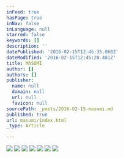 ```yaml
---
inFeed: true
hasPage: true
inNav: false
inLanguage: null
starred: false
keywords: []
description: ''
datePublished: '2016-02-15T12:46:35.068Z'
dateModified: '2016-02-15T12:45:20.481Z'
title: MASUMI
author: []
authors: []
publisher:
  name: null
  domain: null
  url: null
  favicon: null
sourcePath: _posts/2016-02-15-masumi.md
published: true
url: masumi/index.html
_type: Article

---
```

![](https://the-grid-user-content.s3-us-west-2.amazonaws.com/ec3fd371-8d67-4154-a7d1-49714d84a157.jpg)
![](https://the-grid-user-content.s3-us-west-2.amazonaws.com/582505d1-a1ba-4872-a156-db8df3639dda.jpg)
![](https://the-grid-user-content.s3-us-west-2.amazonaws.com/c0c98ae0-fff8-4399-8fc8-30f79ced9e96.jpg)
![](https://the-grid-user-content.s3-us-west-2.amazonaws.com/c80ea205-c422-4b87-997e-001f04f09564.jpg)
![](https://the-grid-user-content.s3-us-west-2.amazonaws.com/89c0b847-f2b8-46c0-8dc9-81d7bf3c9284.jpg)
![](https://the-grid-user-content.s3-us-west-2.amazonaws.com/843428fa-5ccc-4ae4-8680-1d76085c37f1.jpg)
![](https://the-grid-user-content.s3-us-west-2.amazonaws.com/fd93f189-3fbc-4578-a63e-4f8df4ec2ba7.jpg)